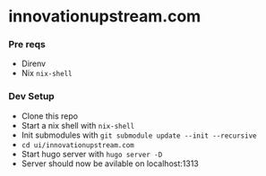 # innovationupstream.com

### Pre reqs

- Direnv
- Nix `nix-shell`

### Dev Setup

- Clone this repo
- Start a nix shell with `nix-shell`
- Init submodules with `git submodule update --init --recursive`
- `cd ui/innovationupstream.com`
- Start hugo server with `hugo server -D`
- Server should now be avilable on localhost:1313

